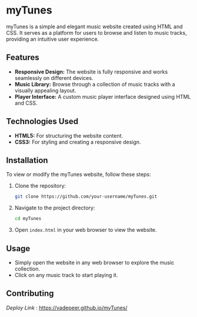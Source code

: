 # myTunes

myTunes is a simple and elegant music website created using HTML and CSS. It serves as a platform for users to browse and listen to music tracks, providing an intuitive user experience.

## Features

- **Responsive Design:** The website is fully responsive and works seamlessly on different devices.
- **Music Library:** Browse through a collection of music tracks with a visually appealing layout.
- **Player Interface:** A custom music player interface designed using HTML and CSS.

## Technologies Used

- **HTML5:** For structuring the website content.
- **CSS3:** For styling and creating a responsive design.

## Installation

To view or modify the myTunes website, follow these steps:

1. Clone the repository:
    ```bash
    git clone https://github.com/your-username/myTunes.git
    ```
2. Navigate to the project directory:
    ```bash
    cd myTunes
    ```
3. Open `index.html` in your web browser to view the website.

## Usage

- Simply open the website in any web browser to explore the music collection.
- Click on any music track to start playing it.

## Contributing

*Deploy Link* : https://vadepeer.github.io/myTunes/
